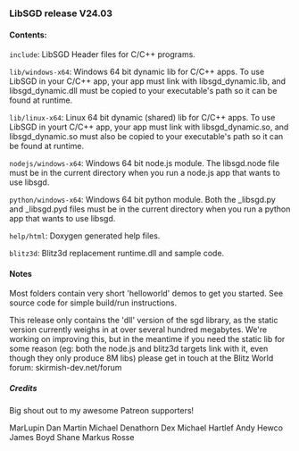### LibSGD release V24.03

#### Contents:

``include``: LibSGD Header files for C/C++ programs.

``lib/windows-x64``: Windows 64 bit dynamic lib for C/C++ apps. To use LibSGD in your C/C++ app, your app must link with libsgd_dynamic.lib, and libsgd_dynamic.dll must be copied to your executable's path so it can be found at runtime.

``lib/linux-x64``: Linux 64 bit dynamic (shared) lib for C/C++ apps. To use LibSGD in yourt C/C++ app, your app must link with libsgd_dynamic.so, and libsgd_dynamic.so must also be copied to your executable's path so it can be found at runtime.

``nodejs/windows-x64``: Windows 64 bit node.js module. The libsgd.node file must be in the current directory when you run a node.js app that wants to use libsgd.

``python/windows-x64``: Windows 64 bit python module. Both the _libsgd.py and _libsgd.pyd files must be in the current directory when you run a python app that wants to use libsgd.

``help/html``: Doxygen generated help files.

``blitz3d``: Blitz3d replacement runtime.dll and sample code.

#### Notes

Most folders contain very short 'helloworld' demos to get you started. See source code for simple build/run instructions.

This release only contains the 'dll' version of the sgd library, as the static version currently weighs in at over several hundred megabytes. We're working on improving this, but in the meantime if you need the static lib for some reason (eg: both the node.js and blitz3d targets link with it, even though they only produce 8M libs) please get in touch at the Blitz World forum: skirmish-dev.net/forum

##### Credits

Big shout out to my awesome Patreon supporters!
	
MarLupin
Dan
Martin
Michael Denathorn
Dex
Michael Hartlef
Andy Hewco
James Boyd
Shane
Markus Rosse
